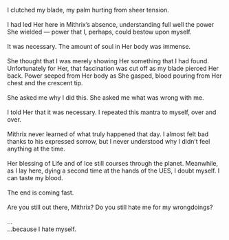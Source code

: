 I clutched my blade, my palm hurting from sheer tension.</br>
</br>
I had led Her here in Mithrix’s absence, understanding full well the power She wielded — power that I, perhaps, could bestow upon myself. </br>
</br>
It was necessary. The amount of soul in Her body was immense.</br>
</br>
She thought that I was merely showing Her something that I had found. Unfortunately for Her, that fascination was cut off as my blade pierced Her back. Power seeped from Her body as She gasped, blood pouring from Her chest and the crescent tip.</br>
</br>
She asked me why I did this. She asked me what was wrong with me.</br>
</br>
I told Her that it was necessary. I repeated this mantra to myself, over and over.</br>
</br>
Mithrix never learned of what truly happened that day. I almost felt bad thanks to his expressed sorrow, but I never understood why I didn’t feel anything at the time.</br>
</br>
Her blessing of Life and of Ice still courses through the planet. Meanwhile, as I lay here, dying a second time at the hands of the UES, I doubt myself. I can taste my blood. </br>
</br>
The end is coming fast.</br>
</br>
Are you still out there, Mithrix? Do you still hate me for my wrongdoings?</br>
</br>
...
</br>
…because I hate myself.
